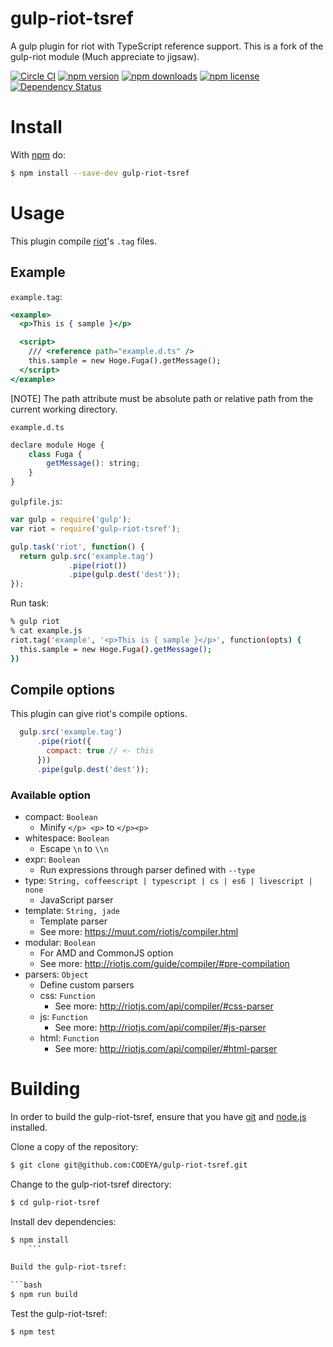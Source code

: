 # gulp-riot-tsref

A gulp plugin for riot with TypeScript reference support.
This is a fork of the gulp-riot module (Much appreciate to jigsaw).

[![Circle CI](https://circleci.com/gh/CODEYA/node-gulp-riot-tsref/tree/master.svg?style=svg)](https://circleci.com/gh/CODEYA/node-gulp-riot-tsref/tree/master)
[![npm version](https://badge.fury.io/js/gulp-riot-tsref.svg)](http://badge.fury.io/js/gulp-riot-tsref)
[![npm downloads](https://img.shields.io/npm/dm/gulp-riot-tsref.svg)](https://img.shields.io/npm/dm/gulp-riot-tsref.svg)
[![npm license](https://img.shields.io/npm/l/gulp-riot-tsref.svg)](https://img.shields.io/npm/l/gulp-riot-tsref.svg)
[![Dependency Status](https://gemnasium.com/CODEYA/node-gulp-riot-tsref.svg)](https://gemnasium.com/CODEYA/node-gulp-riot-tsref)

# Install

With [npm](https://www.npmjs.com/) do:

```bash
$ npm install --save-dev gulp-riot-tsref
```

# Usage

This plugin compile [riot](https://github.com/muut/riotjs)'s `.tag` files.

## Example

`example.tag`:

```jsx
<example>
  <p>This is { sample }</p>

  <script>
    /// <reference path="example.d.ts" />
    this.sample = new Hoge.Fuga().getMessage();
  </script>
</example>
```

[NOTE] The path attribute must be absolute path or relative path from the current working directory.

`example.d.ts`

```js
declare module Hoge {
    class Fuga {
        getMessage(): string;
    }
}
```

`gulpfile.js`:

```js
var gulp = require('gulp');
var riot = require('gulp-riot-tsref');

gulp.task('riot', function() {
  return gulp.src('example.tag')
             .pipe(riot())
             .pipe(gulp.dest('dest'));
});
```

Run task:

```sh
% gulp riot
% cat example.js
riot.tag('example', '<p>This is { sample }</p>', function(opts) {
  this.sample = new Hoge.Fuga().getMessage();
})
```

## Compile options

This plugin can give riot's compile options.

```js
  gulp.src('example.tag')
      .pipe(riot({
        compact: true // <- this
      }))
      .pipe(gulp.dest('dest'));
```

### Available option

* compact: `Boolean`
  * Minify `</p> <p>` to `</p><p>`
* whitespace: `Boolean`
  * Escape `\n` to `\\n`
* expr: `Boolean`
  * Run expressions through parser defined with `--type`
* type: `String, coffeescript | typescript | cs | es6 | livescript | none`
  * JavaScript parser
* template: `String, jade`
  * Template parser
  * See more: https://muut.com/riotjs/compiler.html
* modular: `Boolean`
  * For AMD and CommonJS option
  * See more: http://riotjs.com/guide/compiler/#pre-compilation
* parsers: `Object`
  * Define custom parsers
  * css: `Function`
    * See more: http://riotjs.com/api/compiler/#css-parser
  * js: `Function`
    * See more: http://riotjs.com/api/compiler/#js-parser
  * html: `Function`
    * See more: http://riotjs.com/api/compiler/#html-parser

# Building

In order to build the gulp-riot-tsref, ensure that you have [git](http://git-scm.com/) and [node.js](http://nodejs.org/) installed.

Clone a copy of the repository:

```bash
$ git clone git@github.com:CODEYA/gulp-riot-tsref.git
```

Change to the gulp-riot-tsref directory:

```bash
$ cd gulp-riot-tsref
```

Install dev dependencies:

```bash
$ npm install
    ```

Build the gulp-riot-tsref:

```bash
$ npm run build
```

Test the gulp-riot-tsref:

```bash
$ npm test
```
